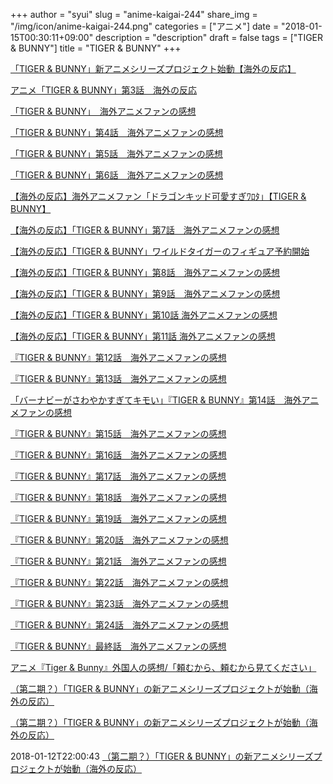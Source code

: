 +++
author = "syui"
slug = "anime-kaigai-244"
share_img = "/img/icon/anime-kaigai-244.png"
categories = ["アニメ"]
date = "2018-01-15T00:30:11+09:00"
description = "description"
draft = false
tags = ["TIGER & BUNNY"]
title = "TIGER & BUNNY"
+++



<a href="http://animekaigai.blogspot.com/2018/01/tibunynewproj.html" rel="nofollow" target="_blank" title="「TIGER & BUNNY」新アニメシリーズプロジェクト始動【海外の反応】">「TIGER & BUNNY」新アニメシリーズプロジェクト始動【海外の反応】</a>

<a href="http://blog.livedoor.jp/poterobo/archives/2962883.html" rel="nofollow" target="_blank" title="アニメ「TIGER & BUNNY」第3話　海外の反応">アニメ「TIGER & BUNNY」第3話　海外の反応</a>

<a href="http://blog.livedoor.jp/poterobo/archives/3005415.html" rel="nofollow" target="_blank" title="「TIGER & BUNNY」　海外アニメファンの感想">「TIGER & BUNNY」　海外アニメファンの感想</a>

<a href="http://blog.livedoor.jp/poterobo/archives/3017165.html" rel="nofollow" target="_blank" title="「TIGER & BUNNY」第4話　海外アニメファンの感想">「TIGER & BUNNY」第4話　海外アニメファンの感想</a>

<a href="http://blog.livedoor.jp/poterobo/archives/3087003.html" rel="nofollow" target="_blank" title="「TIGER & BUNNY」第5話　海外アニメファンの感想">「TIGER & BUNNY」第5話　海外アニメファンの感想</a>

<a href="http://blog.livedoor.jp/poterobo/archives/3158334.html" rel="nofollow" target="_blank" title="「TIGER & BUNNY」第6話　海外アニメファンの感想">「TIGER & BUNNY」第6話　海外アニメファンの感想</a>

<a href="http://blog.livedoor.jp/poterobo/archives/3227050.html" rel="nofollow" target="_blank" title="【海外の反応】海外アニメファン「ドラゴンキッド可愛すぎﾜﾛﾀ」【TIGER & BUNNY】">【海外の反応】海外アニメファン「ドラゴンキッド可愛すぎﾜﾛﾀ」【TIGER & BUNNY】</a>

<a href="http://blog.livedoor.jp/poterobo/archives/3266581.html" rel="nofollow" target="_blank" title="【海外の反応】「TIGER & BUNNY」第7話　海外アニメファンの感想">【海外の反応】「TIGER & BUNNY」第7話　海外アニメファンの感想</a>

<a href="http://blog.livedoor.jp/poterobo/archives/3289886.html" rel="nofollow" target="_blank" title="【海外の反応】「TIGER & BUNNY」ワイルドタイガーのフィギュア予約開始">【海外の反応】「TIGER & BUNNY」ワイルドタイガーのフィギュア予約開始</a>

<a href="http://blog.livedoor.jp/poterobo/archives/3335627.html" rel="nofollow" target="_blank" title="【海外の反応】「TIGER & BUNNY」第8話　海外アニメファンの感想">【海外の反応】「TIGER & BUNNY」第8話　海外アニメファンの感想</a>

<a href="http://blog.livedoor.jp/poterobo/archives/3386256.html" rel="nofollow" target="_blank" title="【海外の反応】「TIGER & BUNNY」第9話　海外アニメファンの感想">【海外の反応】「TIGER & BUNNY」第9話　海外アニメファンの感想</a>

<a href="http://blog.livedoor.jp/poterobo/archives/3486949.html" rel="nofollow" target="_blank" title="【海外の反応】「TIGER & BUNNY」第10話 海外アニメファンの感想">【海外の反応】「TIGER & BUNNY」第10話 海外アニメファンの感想</a>

<a href="http://blog.livedoor.jp/poterobo/archives/3539258.html" rel="nofollow" target="_blank" title="【海外の反応】「TIGER & BUNNY」第11話 海外アニメファンの感想">【海外の反応】「TIGER & BUNNY」第11話 海外アニメファンの感想</a>

<a href="http://blog.livedoor.jp/poterobo/archives/3666649.html" rel="nofollow" target="_blank" title="『TIGER & BUNNY』第12話　海外アニメファンの感想">『TIGER & BUNNY』第12話　海外アニメファンの感想</a>

<a href="http://blog.livedoor.jp/poterobo/archives/3735415.html" rel="nofollow" target="_blank" title="『TIGER & BUNNY』第13話　海外アニメファンの感想">『TIGER & BUNNY』第13話　海外アニメファンの感想</a>

<a href="http://blog.livedoor.jp/poterobo/archives/3817651.html" rel="nofollow" target="_blank" title="「バーナビーがさわやかすぎてキモい」『TIGER & BUNNY』第14話　海外アニメファンの感想">「バーナビーがさわやかすぎてキモい」『TIGER & BUNNY』第14話　海外アニメファンの感想</a>

<a href="http://blog.livedoor.jp/poterobo/archives/3899270.html" rel="nofollow" target="_blank" title="『TIGER & BUNNY』第15話　海外アニメファンの感想">『TIGER & BUNNY』第15話　海外アニメファンの感想</a>

<a href="http://blog.livedoor.jp/poterobo/archives/4029626.html" rel="nofollow" target="_blank" title="『TIGER & BUNNY』第16話　海外アニメファンの感想">『TIGER & BUNNY』第16話　海外アニメファンの感想</a>

<a href="http://blog.livedoor.jp/poterobo/archives/4113279.html" rel="nofollow" target="_blank" title="『TIGER & BUNNY』第17話　海外アニメファンの感想">『TIGER & BUNNY』第17話　海外アニメファンの感想</a>

<a href="http://blog.livedoor.jp/poterobo/archives/4248445.html" rel="nofollow" target="_blank" title="『TIGER & BUNNY』第18話　海外アニメファンの感想">『TIGER & BUNNY』第18話　海外アニメファンの感想</a>

<a href="http://blog.livedoor.jp/poterobo/archives/4403532.html" rel="nofollow" target="_blank" title="『TIGER & BUNNY』第19話　海外アニメファンの感想">『TIGER & BUNNY』第19話　海外アニメファンの感想</a>

<a href="http://blog.livedoor.jp/poterobo/archives/4488289.html" rel="nofollow" target="_blank" title="『TIGER & BUNNY』第20話　海外アニメファンの感想">『TIGER & BUNNY』第20話　海外アニメファンの感想</a>

<a href="http://blog.livedoor.jp/poterobo/archives/4582166.html" rel="nofollow" target="_blank" title="『TIGER & BUNNY』第21話　海外アニメファンの感想">『TIGER & BUNNY』第21話　海外アニメファンの感想</a>

<a href="http://blog.livedoor.jp/poterobo/archives/4648371.html" rel="nofollow" target="_blank" title="『TIGER & BUNNY』第22話　海外アニメファンの感想">『TIGER & BUNNY』第22話　海外アニメファンの感想</a>

<a href="http://blog.livedoor.jp/poterobo/archives/4718570.html" rel="nofollow" target="_blank" title="『TIGER & BUNNY』第23話　海外アニメファンの感想">『TIGER & BUNNY』第23話　海外アニメファンの感想</a>

<a href="http://blog.livedoor.jp/poterobo/archives/4816239.html" rel="nofollow" target="_blank" title="『TIGER & BUNNY』第24話　海外アニメファンの感想">『TIGER & BUNNY』第24話　海外アニメファンの感想</a>

<a href="http://blog.livedoor.jp/poterobo/archives/4934734.html" rel="nofollow" target="_blank" title="『TIGER & BUNNY』最終話　海外アニメファンの感想">『TIGER & BUNNY』最終話　海外アニメファンの感想</a>

<a href="http://blog.livedoor.jp/world_loves_us/archives/41482168.html" rel="nofollow" target="_blank" title="アニメ『Tiger & Bunny』外国人の感想/「頼むから、頼むから見てください」">アニメ『Tiger & Bunny』外国人の感想/「頼むから、頼むから見てください」</a>

<a href="http://kagerou001.blog.jp/archives/6136014.html" rel="nofollow" target="_blank" title="（第二期？）「TIGER & BUNNY」の新アニメシリーズプロジェクトが始動（海外の反応）">（第二期？）「TIGER & BUNNY」の新アニメシリーズプロジェクトが始動（海外の反応）</a>

<a href="http://kagerou001.blog.jp/archives/6136014.html" rel="nofollow" target="_blank" title="（第二期？）「TIGER & BUNNY」の新アニメシリーズプロジェクトが始動（海外の反応）">（第二期？）「TIGER & BUNNY」の新アニメシリーズプロジェクトが始動（海外の反応）</a>

<span class="update-time">2018-01-12T22:00:43</span> <a href="http://kagerou001.blog.jp/archives/6136014.html" rel="nofollow" target="_blank" title="（第二期？）「TIGER & BUNNY」の新アニメシリーズプロジェクトが始動（海外の反応）">（第二期？）「TIGER & BUNNY」の新アニメシリーズプロジェクトが始動（海外の反応）</a>
